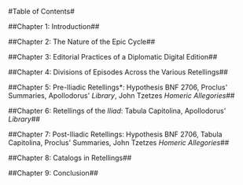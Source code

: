 #Table of Contents#

##Chapter 1: Introduction##

##Chapter 2: The Nature of the Epic Cycle##

##Chapter 3: Editorial Practices of a Diplomatic Digital Edition##

##Chapter 4: Divisions of Episodes Across the Various Retellings##

##Chapter 5: Pre-Iliadic Retellings*: Hypothesis BNF 2706, Proclus' Summaries, Apollodorus' *Library*, John Tzetzes *Homeric Allegories*##

##Chapter 6: Retellings of the *Iliad*: Tabula Capitolina, Apollodorus' *Library*##

##Chapter 7: Post-Iliadic Retellings: Hypothesis BNF 2706, Tabula Capitolina, Proclus' Summaries, John Tzetzes *Homeric Allegories*##

##Chapter 8: Catalogs in Retellings##

##Chapter 9: Conclusion##
